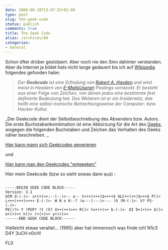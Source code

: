 ```yaml
---
date: 2008-06-18T13:07:52+02:00
type: post
slug: the-geek-code
status: publish
comments: true
title: The Geek Code
alias: /archives/80
categories:
- General
---
```


Schon öfter drüber gestolpert. Aber noch nie den Sinn dahinter verstanden. Aber da Internet ja bildet hats nicht lange gedauert bis ich auf [Wikipedia](http://de.wikipedia.org/wiki/Geekcode) folgendes gefunden habe:


> _Der **Geekcode** ist eine Erfindung von [Robert A. Hayden](http://de.wikipedia.org/w/index.php?title=Robert_A._Hayden&action=edit&redlink=1) und wird meist in Headern von [E-Mails](http://de.wikipedia.org/wiki/E-Mail)[Usenet](http://de.wikipedia.org/wiki/Usenet)-Postings versteckt. Er besteht aus einer Folge von Zeichen, von denen jedes eine bestimmte fest definierte Bedeutung hat. Des Weiteren ist er ein Insiderwitz, das heißt eine selbst-ironische Betrachtungsweise der Computer- bzw. Hacker-Kultur._

_Der Geekcode dient der Selbstbeschreibung des Absenders bzw. Autors. Die erste Buchstabenkombination ist eine Abkürzung für die Art des [Geeks](http://de.wikipedia.org/wiki/Geek), wogegen die folgenden Buchstaben und Zeichen das Verhalten des Geeks näher beschreiben. _


[Hier kann mann sich Geekcodes generieren](http://www.joereiss.net/geek/geek.html)

und

[Hier kann man den Geekcodes "entgeeken"](http://www.joereiss.net/geek/ungeek.html)

Hier mein Geekcode (bzw so sieht sowas dann aus) :

```

-----BEGIN GEEK CODE BLOCK-----
Version: 3.1
GCM d-(-)>- s+(+)>+:--(--)>-- a-- C+++(+++)$>+++$ ULC++(++)$>++$ P()>
L+++(+++)>+++ E-(-)>- W N o K--? !w---(---)>--- !O !M-(-)>- V? PS-(-)>-
PE()?> Y !PGP? !t !5? X++(++)>++ R()> tv+(+)>+ b-(-)>- DI D+(+)>+ G()>
e+(+)>+ h()> r+(+)>+ y+(+)>+
------END GEEK CODE BLOCK------

```

Vielleicht etwas veraltet... (1995) aber hat immernoch was finde ich!
N1c3 D4Y 3uCH n0cH!

FL0

